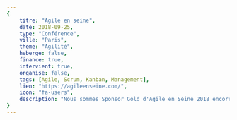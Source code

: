 ```yaml
---
{
	titre: "Agile en seine",
	date: 2018-09-25,
	type: "Conférence",
	ville: "Paris",
	theme: "Agilité",
	heberge: false,
	finance: true,
	intervient: true,
	organise: false,
	tags: [Agile, Scrum, Kanban, Management],
	lien: "https://agileenseine.com/",
	icon: "fa-users",
	description: "Nous sommes Sponsor Gold d'Agile en Seine 2018 encore cette année. Elle se veut une conférence multi-pratiques, ouverte à tous, dont l'objectif est de mettre en avant toute la diversité de ce que l'on nomme communément Agilité, du Scrum à l'agilité à l'échelle, en passant par le Design thinking, le lean startup, le Lean, L'entreprise libérée, ..."
}
---
```

